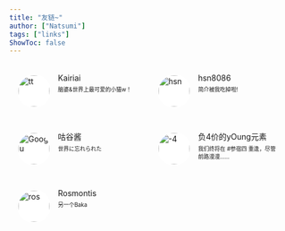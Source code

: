 ```yaml
---
title: "友链~"
author: ["Natsumi"]
tags: ["links"]
ShowToc: false
---
```


<style>
    .friendurl {
    text-decoration: none !important;
    color: black;
    box-shadow: none !important;
}

.myfriend {
    width: 56px !important;
    height: 56px !important;
    border-radius: 50%!important;
    padding: 2px;
    margin-top: 20px !important;
    margin-left: 14px !important;
    background-color: #fff;
}

.frienddiv {
    overflow: auto;
    height: 100px;
    width: 49%;
    display: inline-block !important;
    border-radius: 5px;
    background: none;
    
    -webkit-transition: all ease-out 0.3s;
    -moz-transition: all ease-out 0.3s;
    -o-transition: all ease-out 0.3s;
    transition: all ease-out 0.3s;
}

.dark .frienddiv:hover {
    background: var(--code-bg);
}

.frienddiv:hover {
    background: var(--theme);
    transition: transform 1s;
    webkit-transform: scale(1.1);
    -moz-transform: scale(1.2);
    -ms-transform: scale(1.2);
    -o-transform: scale(1.2);
    transform: scale(1.1);
}

.frienddiv:hover .frienddivleft img { 
    transition: 0.9s !important;
    -webkit-transition: 0.9s !important;
    -moz-transition: 0.9s !important;
    -o-transition: 0.9s !important;
    -ms-transition: 0.9s !important;
}

.frienddivleft {
    width: 92px;
    float: left;
    margin-right: -5px;
}

.frienddivright {
    margin-top: 18px;
    margin-right: 18px;
}

.friendname {
    text-overflow: ellipsis;
    font-size: 100%;
    margin-bottom: 5px;
    color: var(--primary);
}

.friendinfo {
    text-overflow: ellipsis;
    font-size: 70%;
    color: var(--primary);
}

@media screen and (max-width: 600px) {
    .friendinfo {
        display: none;
    }
    .frienddivleft {
        width: 84px;
        margin: auto;
    }
    .frienddivright {
        height: 100%;
        margin: auto;
        display: flex;
        align-items: center;
        justify-content: center;
    }
    .friendname {
        font-size: 18px;
    }
}
</style>


<div class="frienddiv" title="世界上最可爱的小猫w！" onclick="window.open('https://mp.qzone.qq.com/u/2305969653?uin=2305969653&is_famous_space=0&brand_flag=0', '_blank');">
    <div class="frienddivleft">
        <img class="myfriend" src="/img/tt.png" title="tt" style="">
    </div>
    <div class="frienddivright">
        <div class="friendname">Kairiai</div>
        <div class="friendinfo">脑婆&世界上最可爱的小猫w！</div>
    </div>
</div>

<div class="frienddiv" title="当v1.hitokoto.cn无法访问时主页会出现彩蛋！" onclick="window.open('https://github.com/hsn8086', '_blank');">
    <div class="frienddivleft">
        <img class="myfriend" src="/img/hsn.png" title="hsn" style="">
    </div>
    <div class="frienddivright">
        <div class="friendname">hsn8086</div>
        <div class="friendinfo">简介被我吃掉啦!</div>
    </div>
</div>

<div class="frienddiv" title="帮了咱很多很多大忙——！" onclick="window.open('https://gmoe.link/', '_blank');">
    <div class="frienddivleft">
        <img class="myfriend" src="/img/googu.jpg" title="Googu" style="">
    </div>
    <div class="frienddivright">
        <div class="friendname">咕谷酱</div>
        <div class="friendinfo">世界に忘れられた</div>
    </div>
</div>

<div class="frienddiv" onclick="window.open('https://young-4.com/', '_blank');">
    <div class="frienddivleft">
        <img class="myfriend" src="/img/-4.png" title="-4" style="">
    </div>
    <div class="frienddivright">
        <div class="friendname">负4价的yOung元素</div>
        <div class="friendinfo">我们终将在 #参宿四 重逢，尽管前路漫漫……</div>
    </div>
</div>

<div class="frienddiv" onclick="window.open('https://t.me/+hnErSorp2DU4MjJl', '_blank');">
    <div class="frienddivleft">
        <img class="myfriend" src="/img/ros.jpg" title="ros" style="">
    </div>
    <div class="frienddivright">
        <div class="friendname">Rosmontis</div>
        <div class="friendinfo">另一个Baka</div>
    </div>
</div>
